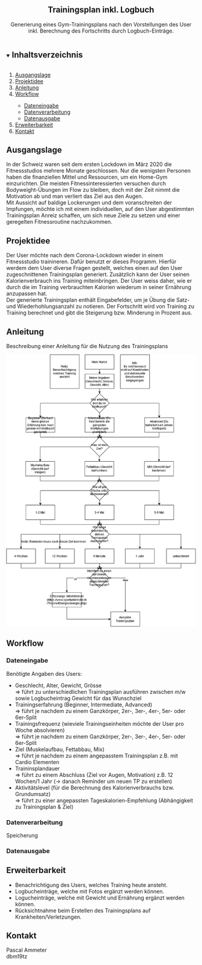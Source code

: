 <!-- Einleitung-->
<h2 align="center">Trainingsplan inkl. Logbuch</h2>
  <p align="center">
Generierung eines Gym-Trainingsplans nach den Vorstellungen des User <br> 
inkl. Berechnung des Fortschritts durch Logbuch-Einträge.
</p>

<!-- Inhaltsverzeichnis -->
<details open="open">
  <summary><h2 style="display: inline-block">Inhaltsverzeichnis</h2></summary>
  <ol>
    <li>
      <a href="#ausgangslage">Ausgangslage</a>
    </li>
    <li>
      <a href="#projektidee">Projektidee</a>
    </li>
    <li><a href="#anleitung">Anleitung</a></li>
    <li><a href="#workflow">Workflow</a></li>
          <ul>
        <li><a href="#dateneingabe">Dateneingabe</a></li>
        <li><a href="#datenverarbeitung">Datenverarbeitung</a></li>
         <li><a href="#datenausgabe">Datenausgabe</a></li>
      </ul>
    <li><a href="#erweiterbarkeit">Erweiterbarkeit</a></li>
    <li><a href="#kontakt">Kontakt</a></li>
  </ol>
</details>

<!-- Ausgangslage -->
## Ausgangslage
In der Schweiz waren seit dem ersten Lockdown im März 2020 die Fitnessstudios mehrere Monate geschlossen. Nur die wenigsten Personen haben die finanziellen Mittel und Ressourcen, um ein Home-Gym einzurichten. Die meisten Fitnessinteressierten versuchen durch Bodyweight-Übungen im Flow zu bleiben, doch mit der Zeit nimmt die Motivation ab und man verliert das Ziel aus den Augen. <br>Mit Aussicht auf baldige Lockerungen und dem voranschreiten der Impfungen, möchte ich mit einem individuellen, auf den User abgestimmten Trainingsplan Anreiz schaffen, um sich neue Ziele zu setzen und einer geregelten Fitnessroutine nachzukommen. 

<!-- Projektidee -->
## Projektidee

Der User möchte nach dem Corona-Lockdown wieder in einem Fitnessstudio trainineren. Dafür benutzt er dieses Programm. Hierfür werdem dem User diverse Fragen gestellt, welches einen auf den User zugeschnittenen Trainingsplan generiert. Zusätzlich kann der User seinen Kalorienverbrauch ins Training miteinbringen. Der User weiss daher, wie er durch die im Training verbrauchten Kalorien wiederum in seiner Ernährung anzupassen hat. <br>Der generierte Trainingsplan enthält Eingabefelder, um je Übung die Satz- und Wiederhohlungsanzahl zu notieren. Der Fortschritt wird von Training zu Training berechnet und gibt die Steigerung bzw. Minderung in Prozent aus.

<!-- Anleitung -->
## Anleitung

Beschreibung einer Anleitung für die Nutzung des Trainingsplans

![Flussdiagramm](./Trainingsplan/pictures/flussdiagramm_01.png)


<!-- Workflow-->
## Workflow
### Dateneingabe

Benötigte Angaben des Users:
- Geschlecht, Alter, Gewicht, Grösse <br>=> führt zu unterschiedlichen Trainingsplan ausführen zwischen m/w sowie Logbucheintrag Gewicht für das Wunschziel
- Trainingserfahrung (Beginner, Intermediate, Advanced) <br>=> führt je nachdem zu einem Ganzkörper, 2er-, 3er-, 4er-, 5er- oder 6er-Split
- Trainingsfrequenz (wieviele Trainingseinheiten möchte der User pro Woche absolvieren) <br>=> führt je nachdem zu einem Ganzkörper, 2er-, 3er-, 4er-, 5er- oder 6er-Split
- Ziel (Muskelaufbau, Fettabbau, Mix) <br>=> führt je nachdem zu einem angepasstem Trainingsplan z.B. mit Cardio Elementen
- Traininsplandauer <br>=> führt zu einem Abschluss (Ziel vor Augen, Motivation) z.B. 12 Wochen/1 Jahr (-> danach Reminder um neuen TP zu erstellen)
- Aktivitätslevel (für die Berechnung des Kalorienverbrauchs bzw. Grundumsatz) <br>=> führt zu einer angepassten Tageskalorien-Empfehlung (Abhängigkeit zu Trainingsplan & Ziel)

### Datenverarbeitung
Speicherung
### Datenausgabe

<!-- Erweiterbarkeit-->
## Erweiterbarkeit
- Benachrichtigung des Users, welches Training heute ansteht.
- Logbucheinträge, welche mit Fotos ergänzt werden können.
- Logucheinträge, welche mit Gewicht und Ernährung ergänzt werden können.
- Rücksichtnahme beim Erstellen des Trainingsplans auf Krankheiten/Verletzungen. 

<!-- Kontakt-->
## Kontakt
Pascal Ammeter <br>
dbm19tz

